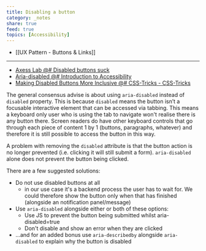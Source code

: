```yaml
---
title: Disabling a button
category: _notes
share: true
feed: true
topics: [Accessibility]
---
```


- [[UX Pattern - Buttons & Links]]

---

- [Axess Lab \@# Disabled buttons suck](https://axesslab.com/disabled-buttons-suck/)
- [Aria-disabled \@# Introduction to Accessibility](https://a11y-101.com/development/aria-disabled)
- [Making Disabled Buttons More Inclusive \@# CSS-Tricks - CSS-Tricks](https://css-tricks.com/making-disabled-buttons-more-inclusive/)

The general consensus advise is about using `aria-disabled` instead of `disabled` property. This is because `disabled` means the button isn’t a focusable interactive element that can be accessed via tabbing. This means a keyboard only user who is using the tab to navigate won't realise there is any button there. Screen readers do have other keyboard controls that go through each piece of content 1 by 1 (buttons, paragraphs, whatever) and therefore it is still possible to access the button in this way. 

A problem with removing the `disabled` attribute is that the button action is no longer prevented (i.e. clicking it will still submit a form). `aria-disabled` alone does not prevent the button being clicked.  

There are a few suggested solutions:
- Do not use disabled buttons at all
	- in our use case it's a backend process the user has to wait for. We could therefore show the button only when that has finished (alongside an notification panel/message)
- Use `aria-disabled` alongside either or both of these options: 
	- Use JS to prevent the button being submitted whilst aria-disabled=true
	- Don't disable and show an error when they are clicked
- ...and for an added bonus use `aria-describedby` alongside `aria-disabled` to explain why the button is disabled
